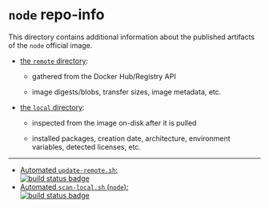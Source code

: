 # `node` repo-info

This directory contains additional information about the published artifacts of the `node` official image.

-	[the `remote` directory](remote/):

	-	gathered from the Docker Hub/Registry API

	-	image digests/blobs, transfer sizes, image metadata, etc.

-	[the `local` directory](local/):

	-	inspected from the image on-disk after it is pulled

	-	installed packages, creation date, architecture, environment variables, detected licenses, etc.

---

-	[Automated `update-remote.sh`:  
	![build status badge](https://doi-janky.infosiftr.net/job/repo-info/job/remote/badge/icon)](https://doi-janky.infosiftr.net/job/repo-info/job/remote/)
-	[Automated `scan-local.sh` (`node`):  
	![build status badge](https://doi-janky.infosiftr.net/job/repo-info/job/local/job/node/badge/icon)](https://doi-janky.infosiftr.net/job/repo-info/job/local/job/node)
